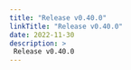 ```yaml
---
title: "Release v0.40.0"
linkTitle: "Release v0.40.0"
date: 2022-11-30
description: >
 Release v0.40.0
---
```



